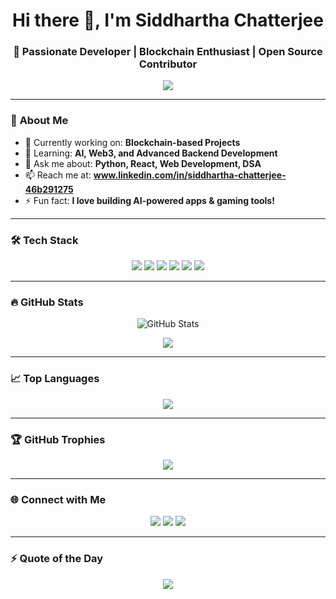 <!-- Banner or Header -->
<h1 align="center">Hi there 👋, I'm Siddhartha Chatterjee</h1>
<h3 align="center">🚀 Passionate Developer | Blockchain Enthusiast | Open Source Contributor</h3>

<!-- Typing animation -->
<p align="center">
  <a href="https://github.com/yourusername">
    <img src="https://readme-typing-svg.herokuapp.com?lines=Full+Stack+Web+Developer;Blockchain+%7C+Web3+Learner;AI+and+ML+Enthusiast;Always+learning+new+things&center=true&width=500&height=50">
  </a>
</p>

---

### 🌟 **About Me**
- 🔭 Currently working on: **Blockchain-based Projects**  
- 🌱 Learning: **AI, Web3, and Advanced Backend Development**  
- 💬 Ask me about: **Python, React, Web Development, DSA**  
- 📫 Reach me at: **www.linkedin.com/in/siddhartha-chatterjee-46b291275**  
- ⚡ Fun fact: **I love building AI-powered apps & gaming tools!**  

---

### 🛠 **Tech Stack**
<p align="center">
  <img src="https://img.shields.io/badge/C%2B%2B-00599C?style=for-the-badge&logo=c%2B%2B&logoColor=white" />
  <img src="https://img.shields.io/badge/Python-FFD43B?style=for-the-badge&logo=python&logoColor=blue" />
  <img src="https://img.shields.io/badge/Java-ED8B00?style=for-the-badge&logo=openjdk&logoColor=white" />
  <img src="https://img.shields.io/badge/React-20232A?style=for-the-badge&logo=react&logoColor=61DAFB" />
  <img src="https://img.shields.io/badge/Node.js-43853D?style=for-the-badge&logo=node.js&logoColor=white" />
  <img src="https://img.shields.io/badge/Blockchain-121D33?style=for-the-badge&logo=ethereum&logoColor=white" />
</p>

---

### 🔥 **GitHub Stats**
<p align="center">
  <img src="https://github-readme-stats.vercel.app/api?username=yourusername&show_icons=true&theme=tokyonight" alt="GitHub Stats" />
</p>

<p align="center">
  <img src="https://github-readme-streak-stats.herokuapp.com/?user=yourusername&theme=tokyonight" />
</p>

---

### 📈 **Top Languages**
<p align="center">
  <img src="https://github-readme-stats.vercel.app/api/top-langs/?username=yourusername&layout=compact&theme=tokyonight" />
</p>

---

### 🏆 **GitHub Trophies**
<p align="center">
  <img src="https://github-profile-trophy.vercel.app/?username=yourusername&theme=radical" />
</p>

---

### 🌐 **Connect with Me**
<p align="center">
  <a href="www.linkedin.com/in/siddhartha-chatterjee-46b291275"><img src="https://img.shields.io/badge/LinkedIn-blue?style=for-the-badge&logo=linkedin" /></a>
  <a href="https://twitter.com/yourtwitter"><img src="https://img.shields.io/badge/Twitter-blue?style=for-the-badge&logo=twitter" /></a>
  <a href="mailto:samratchatt250@gmail.com"><img src="https://img.shields.io/badge/Email-red?style=for-the-badge&logo=gmail" /></a>
</p>

---

### ⚡ **Quote of the Day**
<p align="center">
  <img src="https://quotes-github-readme.vercel.app/api?type=horizontal&theme=radical" />
</p>
